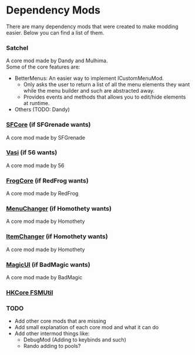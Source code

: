 ﻿# Dependency Mods
There are many dependency mods that were created to make modding easier. Below you can find a list of them.

### Satchel
A core mod made by Dandy and Mulhima.  
Some of the core features are:
- BetterMenus: An easier way to implement ICustomMenuMod.
  - Only asks the user to return a list of all the menu elements they want while the menu builder and such are abstracted away.
  - Provides events and methods that allows you to edit/hide elements at runtime.
- Others (TODO: Dandy)
### [SFCore](https://github.com/SFGrenade/SFCore) (if SFGrenade wants)
A core mod made by SFGrenade
### [Vasi](https://github.com/fifty-six/HollowKnight.Vasi) (if 56 wants)
A core mod made by 56
### [FrogCore](https://github.com/RedFrog6002/FrogCore) (if RedFrog wants)
A core mod made by RedFrog
### [MenuChanger](https://github.com/homothetyhk/HollowKnight.MenuChanger) (if Homothety wants)
A core mod made by Homothety
### [ItemChanger](https://github.com/homothetyhk/HollowKnight.ItemChanger) (if Homothety wants)
A core mod made by Homothety
### [MagicUI](https://github.com/BadMagic100/HollowKnight.MagicUI) (if BadMagic wants)
A core mod made by BadMagic
### [HKCore FSMUtil](https://github.com/hk-modding/HK.Core.FsmUtil)

### TODO
- Add other core mods that are missing
- Add small explanation of each core mod and what it can do
- Add other intermod things like:
  - DebugMod (Adding to keybinds and such)
  - Rando adding to pools?